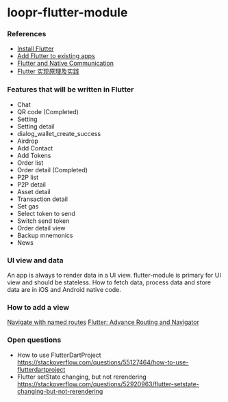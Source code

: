 # loopr-flutter-module

### References
- [Install Flutter](https://flutter.dev/docs/get-started/install/macos)
- [Add Flutter to existing apps](https://github.com/flutter/flutter/wiki/Add-Flutter-to-existing-apps)
- [Flutter and Native Communication](https://blog.testfairy.com/flutter-and-native-communication/)
- [Flutter 实现原理及实践](https://mp.weixin.qq.com/s/-nOsT8yQTvPAojmGIO7Yzg)

### Features that will be written in Flutter
- Chat
- QR code (Completed)
- Setting
- Setting detail
- dialog_wallet_create_success
- Airdrop
- Add Contact
- Add Tokens
- Order list
- Order detail (Completed)
- P2P list
- P2P detail
- Asset detail
- Transaction detail
- Set gas
- Select token to send
- Switch send token
- Order detail view
- Backup mnemonics
- News

### UI view and data
An app is always to render data in a UI view. flutter-module is primary for UI view and should be stateless. How to fetch data, process data and store data are in iOS and Android native code.

### How to add a view
[Navigate with named routes](https://flutter.dev/docs/cookbook/navigation/named-routes)
[Flutter: Advance Routing and Navigator](https://medium.com/@nitishk72/flutter-advance-routing-and-navigator-df0f86f0974f)

### Open questions
- How to use FlutterDartProject https://stackoverflow.com/questions/55127464/how-to-use-flutterdartproject
- Flutter setState changing, but not rerendering https://stackoverflow.com/questions/52920963/flutter-setstate-changing-but-not-rerendering